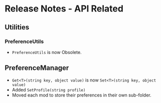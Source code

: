 # Release Notes - API Related

## Utilities

### PreferenceUtils

- `PreferenceUtils` is now Obsolete.

## PreferenceManager

- `Get<T>(string key, object value)` is now `Set<T>(string key, object value)`
- Added `SetProfile(string profile)`
- Moved each mod to store their preferences in their own sub-folder.